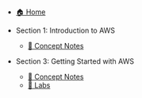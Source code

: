 * [🏠 Home](README.md)

* Section 1: Introduction to AWS
  * [📘 Concept Notes](section1/notes.md)

* Section 3: Getting Started with AWS
  * [📘 Concept Notes](section3/notes.md)
  * [🧪 Labs](section3/labs.md)
